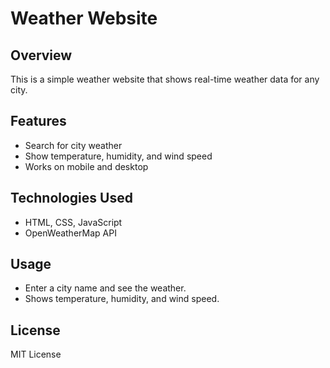 # Weather Website

## Overview

This is a simple weather website that shows real-time weather data for any city.

## Features

- Search for city weather
- Show temperature, humidity, and wind speed
- Works on mobile and desktop

## Technologies Used

- HTML, CSS, JavaScript
- OpenWeatherMap API

## Usage

- Enter a city name and see the weather.
- Shows temperature, humidity, and wind speed.

## License

MIT License
